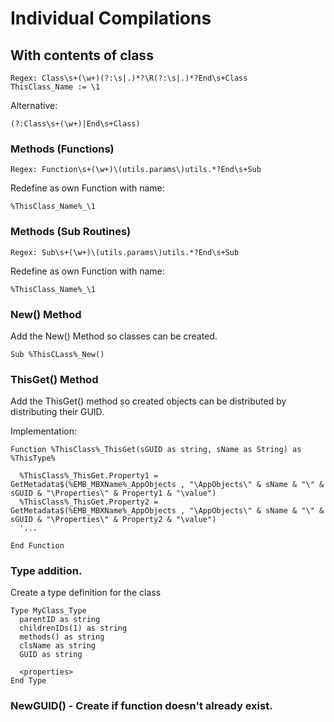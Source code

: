 # Individual Compilations

## With contents of class

```
Regex: Class\s+(\w+)(?:\s|.)*?\R(?:\s|.)*?End\s+Class
ThisClass_Name := \1
```

Alternative:
```
(?:Class\s+(\w+)|End\s+Class)
```

### Methods (Functions)
```
Regex: Function\s+(\w+)\(utils.params\)utils.*?End\s+Sub
```
Redefine as own Function with name:
```
%ThisClass_Name%_\1
```

### Methods (Sub Routines)

```
Regex: Sub\s+(\w+)\(utils.params\)utils.*?End\s+Sub
```

Redefine as own Function with name:

```
%ThisClass_Name%_\1
```

### New() Method

Add the New() Method so classes can be created.

```
Sub %ThisCLass%_New()
```

### ThisGet() Method

Add the ThisGet() method so created objects can be distributed by distributing their GUID.

Implementation:

```
Function %ThisClass%_ThisGet(sGUID as string, sName as String) as %ThisType%

  %ThisClass%_ThisGet.Property1 = GetMetadata$(%EMB_MBXName%_AppObjects , "\AppObjects\" & sName & "\" & sGUID & "\Properties\" & Property1 & "\value")
  %ThisClass%_ThisGet.Property2 = GetMetadata$(%EMB_MBXName%_AppObjects , "\AppObjects\" & sName & "\" & sGUID & "\Properties\" & Property2 & "\value")
  '...

End Function
```

### Type addition.

Create a type definition for the class


```
Type MyClass_Type
  parentID as string
  childrenIDs(1) as string
  methods() as string
  clsName as string
  GUID as string

  <properties>
End Type
```

### NewGUID() - Create if function doesn't already exist.
